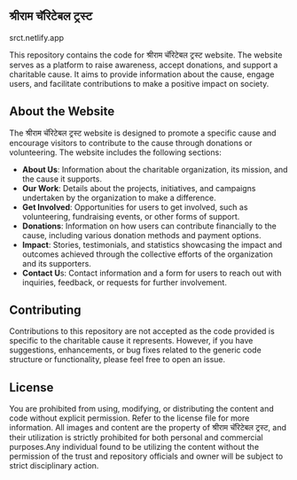 ## श्रीराम चॅरिटेबल ट्रस्ट

srct.netlify.app

This repository contains the code for श्रीराम चॅरिटेबल ट्रस्ट website. The website serves as a platform to raise awareness, accept donations, and support a charitable cause. It aims to provide information about the cause, engage users, and facilitate contributions to make a positive impact on society.

## About the Website

The श्रीराम चॅरिटेबल ट्रस्ट website is designed to promote a specific cause and encourage visitors to contribute to the cause through donations or volunteering. The website includes the following sections:

- **About Us**: Information about the charitable organization, its mission, and the cause it supports.
- **Our Work**: Details about the projects, initiatives, and campaigns undertaken by the organization to make a difference.
- **Get Involved**: Opportunities for users to get involved, such as volunteering, fundraising events, or other forms of support.
- **Donations**: Information on how users can contribute financially to the cause, including various donation methods and payment options.
- **Impact**: Stories, testimonials, and statistics showcasing the impact and outcomes achieved through the collective efforts of the organization and its supporters.
- **Contact U**s: Contact information and a form for users to reach out with inquiries, feedback, or requests for further involvement.

## Contributing

Contributions to this repository are not accepted as the code provided is specific to the charitable cause it represents. However, if you have suggestions, enhancements, or bug fixes related to the generic code structure or functionality, please feel free to open an issue.

## License

You are prohibited from using, modifying, or distributing the content and code without explicit permission. Refer to the license file for more information. All images and content are the property of श्रीराम चॅरिटेबल ट्रस्ट, and their utilization is strictly prohibited for both personal and commercial purposes.Any individual found to be utilizing the content without the permission of the trust and repository officials and owner will be subject to strict disciplinary action.

